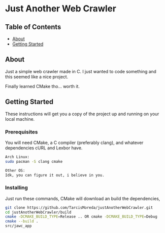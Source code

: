 # Just Another Web Crawler

## Table of Contents

- [About](#about)
- [Getting Started](#getting_started)

## About <a name = "about"></a>

Just a simple web crawler made in C. I just wanted to code something and this seemed like a nice project.

Finally learned CMake tho... worth it.

## Getting Started <a name = "getting_started"></a>

These instructions will get you a copy of the project up and running on your local machine.

### Prerequisites

You will need CMake, a C compiler (preferably clang), and whatever dependencies cURL and Lexbor have.

```bash
Arch Linux:
sudo pacman -S clang cmake

Other OS:
Idk, you can figure it out, i believe in you.
```

### Installing

Just run these commands, CMake will download an build the dependencies,

```bash
git clone https://github.com/TarcisMoreda/justAnotherWebCrawler.git
cd justAnotherWebCrawler/build
cmake -DCMAKE_BUILD_TYPE=Release .. OR cmake -DCMAKE_BUILD_TYPE=Debug ..
cmake --build .
src/jawc_app
```
